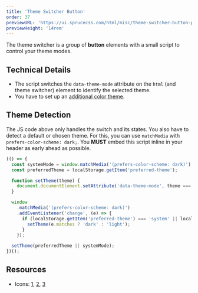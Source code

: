 ```yaml
---
title: 'Theme Switcher Button'
order: 37
previewURL: 'https://ui.sprucecss.com/html/misc/theme-switcher-button-preview.html'
previewHeight: '14rem'
---
```


<p class="lead">The theme switcher is a group of <strong>button</strong> elements with a small script to control your theme modes.</p>

## Technical Details

- The script switches the `data-theme-mode` attribute on the `html` (and theme switcher) element to identify the selected theme.
- You have to set up an [additional color theme](https://sprucecss.com/docs/customization/themes).

## Theme Detection

The JS code above only handles the switch and its states. You also have to detect a default or chosen theme. For this, you can use `matchMedia` with `prefers-color-scheme: dark;`. You **MUST** embed this script inline in your header as early ahead as possible.

```javascript
(() => {
  const systemMode = window.matchMedia('(prefers-color-scheme: dark)').matches ? 'dark' : 'light';
  const preferredTheme = localStorage.getItem('preferred-theme');

  function setTheme(theme) {
    document.documentElement.setAttribute('data-theme-mode', theme === 'system' ? systemMode : theme);
  }

  window
    .matchMedia('(prefers-color-scheme: dark)')
    .addEventListener('change', (e) => {
      if (localStorage.getItem('preferred-theme') === 'system' || localStorage.getItem('preferred-theme') === null) {
        setTheme(e.matches ? 'dark' : 'light');
      }
    });

  setTheme(preferredTheme || systemMode);
})();
```

## Resources

- Icons: [1](https://fonts.google.com/icons?selected=Material%20Icons%3Adark_mode%3A), [2](https://fonts.google.com/icons?selected=Material%20Icons%3Alight_mode%3A), [3](https://fonts.google.com/icons?selected=Material%20Icons%3Alaptop%3A)

